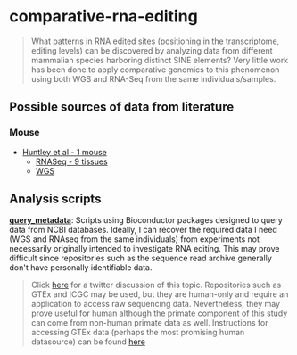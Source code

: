 # comparative-rna-editing

> What patterns in RNA edited sites (positioning in the transcriptome, editing levels) can be
> discovered by analyzing data from different mammalian species harboring distinct SINE elements?
> Very little work has been done to apply comparative genomics to this phenomenon
> using both WGS and RNA-Seq from the same individuals/samples.

## Possible sources of data from literature

### Mouse

- [Huntley et al - 1 mouse](http://www.ncbi.nlm.nih.gov/pmc/articles/PMC4714477/)
	* [RNASeq - 9 tissues](http://www.ncbi.nlm.nih.gov/geo/query/acc.cgi?acc=GSE74747)
	* [WGS](http://www.ebi.ac.uk/ena/data/view/ERP010840)

## Analysis scripts

[**query_metadata**](./query_metadata/query_metadata.md): Scripts using Bioconductor packages
designed to query data from NCBI databases. Ideally, I can recover the required data I need (WGS
and RNAseq from the same individuals) from experiments not necessarily originally intended to
investigate RNA editing. This may prove difficult since repositories such as the
sequence read archive generally don't have personally identifiable data.

> Click [here](https://twitter.com/saf6/status/760977581302804480) for a twitter
> discussion of this topic. Repositories such as GTEx and ICGC may be used,
> but they are human-only and require an application to access raw sequencing
> data. Nevertheless, they may prove useful for human although the primate component
> of this study can come from non-human primate data as well. Instructions for
> accessing GTEx data (perhaps the most promising human datasource) can be found
> [here](http://www.gtexportal.org/static/misc/GTEx_Poster_CommunityMeeting_TY.pdf)
